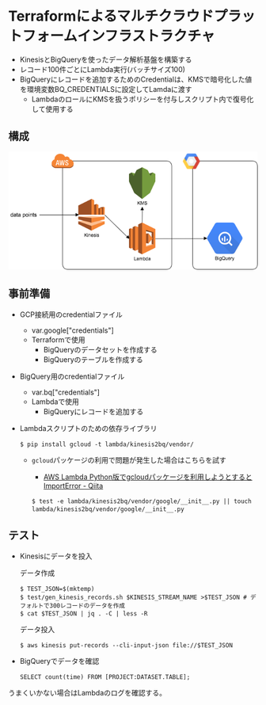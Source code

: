 # Terraformによるマルチクラウドプラットフォームインフラストラクチャ

* KinesisとBigQueryを使ったデータ解析基盤を構築する
* レコード100件ごとにLambda実行(バッチサイズ100)
* BigQueryにレコードを追加するためのCredentialは、KMSで暗号化した値を環境変数BQ_CREDENTIALSに設定してLamdaに渡す
  - LambdaのロールにKMSを扱うポリシーを付与しスクリプト内で復号化して使用する


## 構成

![data_analysis_infrastructure](img/data_analysis_infrastructure.png)


## 事前準備

* GCP接続用のcredentialファイル
    - var.google["credentials"]
    - Terraformで使用
        - BigQueryのデータセットを作成する
        - BigQueryのテーブルを作成する

* BigQuery用のcredentialファイル
    - var.bq["credentials"]
    - Lambdaで使用
        - BigQueryにレコードを追加する

* Lambdaスクリプトのための依存ライブラリ

    ```
    $ pip install gcloud -t lambda/kinesis2bq/vendor/
    ```

    - `gcloud`パッケージの利用で問題が発生した場合はこちらを試す
        - [AWS Lambda Python版でgcloudパッケージを利用しようとするとImportError - Qiita](http://qiita.com/runtakun/items/06b41dbff1cc683e48d8)

        ```
        $ test -e lambda/kinesis2bq/vendor/google/__init__.py || touch lambda/kinesis2bq/vendor/google/__init__.py
        ```

## テスト

* Kinesisにデータを投入

    データ作成

    ```
    $ TEST_JSON=$(mktemp)
    $ test/gen_kinesis_records.sh $KINESIS_STREAM_NAME >$TEST_JSON # デフォルトで300レコードのデータを作成
    $ cat $TEST_JSON | jq . -C | less -R
    ```

    データ投入

    ```
    $ aws kinesis put-records --cli-input-json file://$TEST_JSON
    ```

* BigQueryでデータを確認

    ```
    SELECT count(time) FROM [PROJECT:DATASET.TABLE];
    ```

うまくいかない場合はLambdaのログを確認する。


